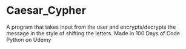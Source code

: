 # Caesar_Cypher
A program that takes input from the user and encrypts/decrypts the message in the style of shifting the letters. Made in 100 Days of Code Python on Udemy
